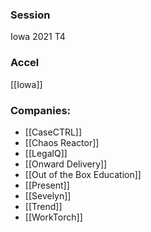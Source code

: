 
### Session
Iowa 2021 T4

### Accel
[[Iowa]]

### Companies:
- [[CaseCTRL]]
- [[Chaos Reactor]]
- [[LegalQ]]
- [[Onward Delivery]]
- [[Out of the Box Education]]
- [[Present]]
- [[Sevelyn]]
- [[Trend]]
- [[WorkTorch]]


